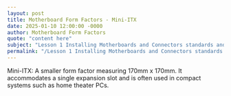 ```yaml
---
layout: post
title: Motherboard Form Factors - Mini-ITX
date: 2025-01-10 12:00:00 -0000
author: Motherboard Form Factors
quote: "content here"
subject: "Lesson 1 Installing Motherboards and Connectors standards and specifications"
permalink: "/Lesson 1 Installing Motherboards and Connectors standards and specifications/Motherboard Form Factors/Motherboard Form Factors - Mini-ITX"
---
```


Mini-ITX: A smaller form factor measuring 170mm x 170mm. It accommodates a single expansion slot and is often used in compact systems such as home theater PCs.
